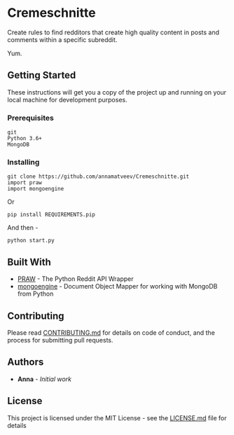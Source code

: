# Cremeschnitte

Create rules to find redditors that create high quality content in posts and comments within a specific subreddit. 

Yum.

## Getting Started

These instructions will get you a copy of the project up and running on your local machine for development purposes.

### Prerequisites

```
git
Python 3.6+
MongoDB
```

### Installing

```
git clone https://github.com/annamatveev/Cremeschnitte.git
import praw
import mongoengine
```
Or
```
pip install REQUIREMENTS.pip
```
And then -
```
python start.py
```


## Built With

* [PRAW](http://praw.readthedocs.io/en/latest/) -  The Python Reddit API Wrapper
* [mongoengine](http://mongoengine.org/) -  Document Object Mapper for working with MongoDB from Python

## Contributing

Please read [CONTRIBUTING.md](https://github.com/annamatveev/Cremeschnitte/blob/master/CONTRIBUTING.md) for details on code of conduct, and the process for submitting pull requests.

## Authors

* **Anna** - *Initial work*

## License

This project is licensed under the MIT License - see the [LICENSE.md](https://github.com/annamatveev/Cremeschnitte/blob/master/LICENSE) file for details

